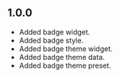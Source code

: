 ## 1.0.0

* Added badge widget.
* Added badge style.
* Added badge theme widget.
* Added badge theme data.
* Added badge theme preset.
